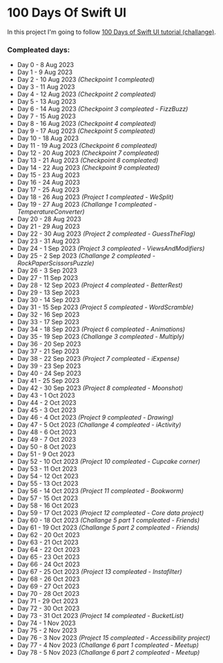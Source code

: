 # 100 Days Of Swift UI

In this project I'm going to follow [100 Days of Swift UI tutorial (challange)](https://www.hackingwithswift.com/100/swiftui).

### Compleated days:
- Day 0 - 8 Aug 2023
- Day 1 - 9 Aug 2023
- Day 2 - 10 Aug 2023 *(Checkpoint 1 compleated)*
- Day 3 - 11 Aug 2023
- Day 4 - 12 Aug 2023 *(Checkpoint 2 compleated)*
- Day 5 - 13 Aug 2023
- Day 6 - 14 Aug 2023 *(Checkpoint 3 compleated - FizzBuzz)*
- Day 7 - 15 Aug 2023
- Day 8 - 16 Aug 2023 *(Checkpoint 4 compleated)*
- Day 9 - 17 Aug 2023 *(Checkpoint 5 compleated)*
- Day 10 - 18 Aug 2023
- Day 11 - 19 Aug 2023 *(Checkpoint 6 compleated)*
- Day 12 - 20 Aug 2023 *(Checkpoint 7 compleated)*
- Day 13 - 21 Aug 2023 *(Checkpoint 8 compleated)*
- Day 14 - 22 Aug 2023 *(Checkpoint 9 compleated)*
- Day 15 - 23 Aug 2023
- Day 16 - 24 Aug 2023
- Day 17 - 25 Aug 2023
- Day 18 - 26 Aug 2023 *(Project 1 compleated - WeSplit)*
- Day 19 - 27 Aug 2023 *(Challange 1 compleated - TemperatureConverter)*
- Day 20 - 28 Aug 2023
- Day 21 - 29 Aug 2023
- Day 22 - 30 Aug 2023 *(Project 2 compleated - GuessTheFlag)*
- Day 23 - 31 Aug 2023
- Day 24 - 1 Sep 2023 *(Project 3 compleated - ViewsAndModifiers)*
- Day 25 - 2 Sep 2023 *(Challange 2 compleated - RockPaperScissorsPuzzle)*
- Day 26 - 3 Sep 2023
- Day 27 - 11 Sep 2023
- Day 28 - 12 Sep 2023 *(Project 4 compleated - BetterRest)*
- Day 29 - 13 Sep 2023
- Day 30 - 14 Sep 2023
- Day 31 - 15 Sep 2023 *(Project 5 compleated - WordScramble)*
- Day 32 - 16 Sep 2023
- Day 33 - 17 Sep 2023
- Day 34 - 18 Sep 2023 *(Project 6 compleated - Animations)*
- Day 35 - 19 Sep 2023 *(Challange 3 compleated - Multiply)*
- Day 36 - 20 Sep 2023
- Day 37 - 21 Sep 2023
- Day 38 - 22 Sep 2023 *(Project 7 compleated - iExpense)*
- Day 39 - 23 Sep 2023
- Day 40 - 24 Sep 2023
- Day 41 - 25 Sep 2023
- Day 42 - 30 Sep 2023 *(Project 8 compleated - Moonshot)*
- Day 43 - 1 Oct 2023
- Day 44 - 2 Oct 2023
- Day 45 - 3 Oct 2023
- Day 46 - 4 Oct 2023 *(Project 9 compleated - Drawing)*
- Day 47 - 5 Oct 2023 *(Challange 4 compleated - iActivity)*
- Day 48 - 6 Oct 2023
- Day 49 - 7 Oct 2023
- Day 50 - 8 Oct 2023
- Day 51 - 9 Oct 2023
- Day 52 - 10 Oct 2023 *(Project 10 compleated - Cupcake corner)*
- Day 53 - 11 Oct 2023
- Day 54 - 12 Oct 2023
- Day 55 - 13 Oct 2023
- Day 56 - 14 Oct 2023 *(Project 11 compleated - Bookworm)*
- Day 57 - 15 Oct 2023
- Day 58 - 16 Oct 2023
- Day 59 - 17 Oct 2023 *(Project 12 compleated - Core data project)*
- Day 60 - 18 Oct 2023 *(Challange 5 part 1 compleated - Friends)*
- Day 61 - 19 Oct 2023 *(Challange 5 part 2 compleated - Friends)*
- Day 62 - 20 Oct 2023
- Day 63 - 21 Oct 2023
- Day 64 - 22 Oct 2023
- Day 65 - 23 Oct 2023
- Day 66 - 24 Oct 2023
- Day 67 - 25 Oct 2023 *(Project 13 compleated - Instafilter)*
- Day 68 - 26 Oct 2023
- Day 69 - 27 Oct 2023
- Day 70 - 28 Oct 2023
- Day 71 - 29 Oct 2023
- Day 72 - 30 Oct 2023
- Day 73 - 31 Oct 2023 *(Project 14 compleated - BucketList)*
- Day 74 - 1 Nov 2023
- Day 75 - 2 Nov 2023
- Day 76 - 3 Nov 2023 *(Project 15 compleated - Accessibility project)*
- Day 77 - 4 Nov 2023 *(Challange 6 part 1 compleated - Meetup)*
- Day 78 - 5 Nov 2023 *(Challange 6 part 2 compleated - Meetup)*
